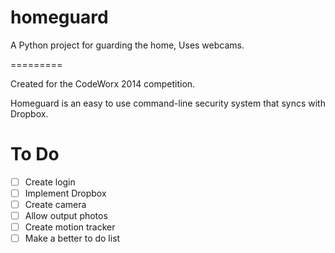 homeguard
=========

A Python project for guarding the home, Uses webcams.

=========

  Created for the CodeWorx 2014 competition.

  Homeguard is an easy to use command-line security system that syncs with Dropbox.

To Do
=========

- [ ] Create login
- [ ] Implement Dropbox
- [ ] Create camera
- [ ] Allow output photos
- [ ] Create motion tracker
- [ ] Make a better to do list
